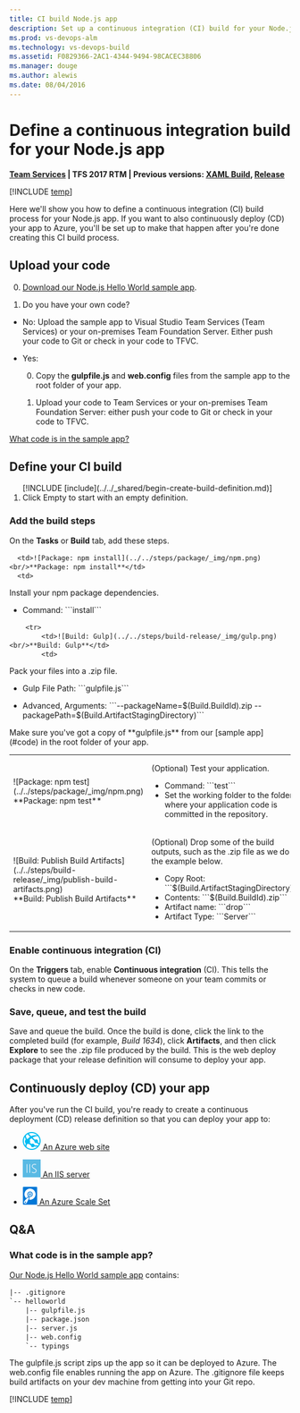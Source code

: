 ```yaml
---
title: CI build Node.js app
description: Set up a continuous integration (CI) build for your Node.js app in Visual Studio Team Services or Microsoft Team Foundation Server (TFS)
ms.prod: vs-devops-alm
ms.technology: vs-devops-build
ms.assetid: F0829366-2AC1-4344-9494-98CACEC38806
ms.manager: douge
ms.author: alewis
ms.date: 08/04/2016
---
```


# Define a continuous integration build for your Node.js app

**[Team Services](../../nodejs/quick-to-azure.md) | TFS 2017 RTM | Previous versions: [XAML Build](https://msdn.microsoft.com/library/ms181709%28v=vs.120%29.aspx), [Release](../../../release/previous-version/release-management-overview.md)**

[!INCLUDE [temp](../../_shared/ci-cd-newbies.md)]

Here we'll show you how to define a continuous integration (CI) build process for your Node.js app. If you want to also continuously deploy (CD) your app to Azure, you'll be set up to make that happen after you're done creating this CI build process.

## Upload your code

0. [Download our Node.js Hello World sample app](http://download.microsoft.com/download/5/C/4/5C4CB575-D022-4BB8-9E95-5A2958C83CD2/nodejs-express-hello-world-app.zip).

0. Do you have your own code?

 * No: Upload the sample app to Visual Studio Team Services (Team Services) or your on-premises Team Foundation Server. Either push your code to Git or check in your code to TFVC.

 * Yes:

    0. Copy the **gulpfile.js** and **web.config** files from the sample app to the root folder of your app.

    0. Upload your code to Team Services or your on-premises Team Foundation Server: either push your code to Git or check in your code to TFVC.

[What code is in the sample app?](#code)

## Define your CI build

<ol>
[!INCLUDE [include](../../_shared/begin-create-build-definition.md)]
 
<li>Click Empty to start with an empty definition.</li>
</ol>

### Add the build steps

On the **Tasks** or **Build** tab, add these steps.

<table>
   <tr>
        
      <td>![Package: npm install](../../steps/package/_img/npm.png)<br/>**Package: npm install**</td>
      <td>
<p>Install your npm package dependencies.</p>
<ul>
 <li> Command: ```install```</li>
</ul>
      </td>
</tr>
   
        <tr>
            <td>![Build: Gulp](../../steps/build-release/_img/gulp.png)<br/>**Build: Gulp**</td>
            <td>
<p>Pack your files into a .zip file.</p>
<ul>
<li><p>Gulp File Path: ```gulpfile.js```</p>
</li>
<li>
<p>Advanced, Arguments: ```--packageName=$(Build.BuildId).zip --packagePath=$(Build.ArtifactStagingDirectory)```
</p>
</li>
</ul>
<p>Make sure you've got a copy of **gulpfile.js** from our [sample app](#code) in the root folder of your app.</p>

</td>
        </tr>

<tr>
            <td>![Package: npm test](../../steps/package/_img/npm.png)<br/>**Package: npm test**</td>
            <td>
<p>(Optional) Test your application.</p>
<ul>
 <li> Command: ```test```</li>
 <li> Set the working folder to the folder where your application code is committed in the repository.</li>
</ul>
</td>
        </tr>
<tr>
            <td>![Build: Publish Build Artifacts](../../steps/build-release/_img/publish-build-artifacts.png)<br/>**Build: Publish Build Artifacts**</td>
            <td>
<p>(Optional) Drop some of the build outputs, such as the .zip file as we do in the example below.</p>
<ul>
 <li> Copy Root: ```$(Build.ArtifactStagingDirectory)```</li>
 <li> Contents: ```$(Build.BuildId).zip```</li>
 <li> Artifact name: ```drop```</li>
 <li> Artifact Type: ```Server```</li>
</ul>
</td>
        </tr></table>

### Enable continuous integration (CI)

On the **Triggers** tab, enable **Continuous integration** (CI). This tells the system to queue a build whenever someone on your team commits or checks in new code.

### Save, queue, and test the build

Save and queue the build. Once the build is done, click the link to the completed build (for example, _Build 1634_), click **Artifacts**, and then click **Explore** to see the .zip file produced by the build. This is the web deploy package that your release definition will consume to deploy your app.

## Continuously deploy (CD) your app

After you've run the CI build, you're ready to create a continuous deployment (CD) release definition so that you can deploy your app to:

* [![Azure Web App Deploy](../../steps/deploy/_img/azure-web-app-deployment-icon.png) An Azure web site ](../cd/deploy-webdeploy-webapps.md)

* [![IIS Web App Deploy](../../steps/deploy/_img/iis-web-application-deployment-icon.png) An IIS server](../cd/deploy-webdeploy-iis-deploygroups.md)

* [![Build Machine Image](../../steps/deploy/_img/build-machine-image.png) An Azure Scale Set](../cd/azure/deploy-azure-scaleset.md)

## Q&A 
<!-- BEGINSECTION class="md-qanda" -->

<h3 id="code">What code is in the sample app?</h3>

[Our Node.js Hello World sample app](http://download.microsoft.com/download/5/C/4/5C4CB575-D022-4BB8-9E95-5A2958C83CD2/nodejs-express-hello-world-app.zip) contains:

```
|-- .gitignore
`-- helloworld
    |-- gulpfile.js
    |-- package.json
    |-- server.js
    |-- web.config
    `-- typings
```

The gulpfile.js script zips up the app so it can be deployed to Azure. The web.config file enables running the app on Azure. The .gitignore file keeps build artifacts on your dev machine from getting into your Git repo.

[!INCLUDE [temp](../../_shared/qa-versions.md)]

<!-- ENDSECTION -->
